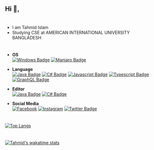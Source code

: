 ## Hi 👋,
#
- I am Tahmid Islam 
- Studying CSE at AMERICAN INTERNATIONAL UNIVERSITY BANGLADESH
  
#
- **OS**</br>
[![Windows Badge](https://img.shields.io/badge/-Windows-blue?style=for-the-badge&labelColor=gray&logo=windows&logoColor=blue)](#) 
[![Manjaro Badge](https://img.shields.io/badge/-Manjaro-3C873A?style=for-the-badge&labelColor=gray&logo=manjaro&logoColor=3C873A)](#)

- **Language**</br>
[![Java Badge](https://img.shields.io/badge/-Java-red?style=for-the-badge&labelColor=gray&logo=java&logoColor=orange)](#) 
[![C# Badge](https://img.shields.io/badge/-cSharp-blueviolet?style=for-the-badge&labelColor=gray&logo=c-sharp&logoColor=blueviolet)](#) 
[![Javascript Badge](https://img.shields.io/badge/C%2B%2B-1ca0f1?style=for-the-badge&labelColor=gray&logo=c%2B%2B&logoColor=1ca0f1)](#) 
[![Typescript Badge](https://img.shields.io/badge/-Python-007acc?style=for-the-badge&labelColor=gray&logo=Python&logoColor=007acc)](#) 
[![GraphQL Badge](https://img.shields.io/badge/-sql-lightblue?style=for-the-badge&labelColor=gray&logo=oracle&logoColor=red)](#)

- **Editor**</br>
[![Java Badge](https://img.shields.io/badge/-nvim-3C873A?style=for-the-badge&labelColor=gray&logo=neovim&logoColor=3C873A)](#) 
[![C# Badge](https://img.shields.io/badge/-VSCode-blue?style=for-the-badge&labelColor=gray&logo=visual-studio-code&logoColor=blue)](#) 

- **Social Media**</br>
[![Facebook](https://img.shields.io/badge/Facebook-blue?style=for-the-badge&logo=facebook&logoColor=white)](https://www.facebook.com/tahmid.rifat73/)
[![Instagram](https://img.shields.io/badge/Instagram-e84393?style=for-the-badge&logo=instagram&logoColor=white)](https://www.instagram.com/tahmidrifat)
[![Twitter Badge](https://img.shields.io/badge/Twitter-1ca0f1?style=for-the-badge&logo=twitter&logoColor=white&link=https://twitter.com/Ipenywis)](https://twitter.com/tahmid73)

#
[![Top Langs](https://github-readme-stats.vercel.app/api/top-langs/?username=tahmid73&langs_count=6&theme=dark&layout=compact)](https://github.com/tahmid73)
# 
[![Tahmid's wakatime stats](https://github-readme-stats.vercel.app/api/wakatime?username=tahmid73&theme=dark&layout=compact)](https://github.com/tahmid73)

